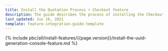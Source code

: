 ```yaml
---
title: Install the Quotation Process + Checkout feature
description: The guide describes the process of installing the Checkout + Quotation process feature into your project.
last_updated: Jun 16, 2021
template: feature-integration-guide-template
---
```


{% include pbc/all/install-features/{{page.version}}/install-the-uuid-generation-console-feature.md %} <!-- To edit, see /_includes/pbc/all/install-features/202204.0/install-the-uuid-generation-console-feature.md -->
